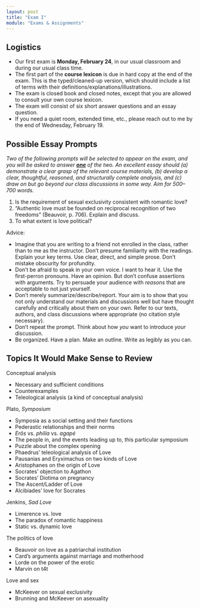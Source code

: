 ```yaml
---
layout: post
title: "Exam I"
module: "Exams & Assignments"
---
```


## Logistics

- Our first exam is **Monday, February 24**, in our usual classroom and during our usual class time.
- The first part of the **course lexicon** is due in hard copy at the end of the exam. This is the typed/cleaned-up version, which should include a list of terms with their definitions/explanations/illustrations.
- The exam is closed book and closed notes, except that you are allowed to consult your own course lexicon.
- The exam will consist of six short answer questions and an essay question.
- If you need a quiet room, extended time, etc., please reach out to me by the end of Wednesday, February 19.

## Possible Essay Prompts

*Two of the following prompts will be selected to appear on the exam, and you will be asked to answer <u><strong>one</strong></u> of the two. An excellent essay should (a) demonstrate a clear grasp of the relevant course materials, (b) develop a clear, thoughtful, reasoned, and structurally complete analysis, and (c) draw on but go beyond our class discussions in some way. Aim for 500–700 words.*

1. Is the requirement of sexual exclusivity consistent with romantic love?
2. “Authentic love must be founded on reciprocal recognition of two freedoms” (Beauvoir, p. 706). Explain and discuss.
3. To what extent is love political?

Advice:

- Imagine that you are writing to a friend not enrolled in the class, rather than to me as the instructor. Don’t presume familiarity with the readings. Explain your key terms. Use clear, direct, and simple prose. Don’t mistake obscurity for profundity.
- Don’t be afraid to speak in your own voice. I want to hear it. Use the first-perron pronouns. Have an opinion. But don’t confuse assertions with arguments. Try to persuade your audience with *reasons* that are acceptable to not just yourself.
- Don’t merely summarize/describe/report. Your aim is to show that you not only understand our materials and discussions well but have thought carefully and critically about them on your own. Refer to our texts, authors, and class discussions where appropriate (no citation style necessary).
- Don’t repeat the prompt. Think about how *you* want to introduce *your* discussion.
- Be organized. Have a plan. Make an outline. Write as legibly as you can.

## Topics It Would Make Sense to Review

Conceptual analysis

- Necessary and sufficient conditions
- Counterexamples
- Teleological analysis (a kind of conceptual analysis)

Plato, *Symposium*

- Symposia as a social setting and their functions
- Pederastic relationships and their norms
- *Erôs* vs. *philía* vs. *agapé*
- The people in, and the events leading up to, this particular symposium
- Puzzle about the complex opening
- Phaedrus’ teleological analysis of Love
- Pausanias and Eryximachus on two kinds of Love
- Aristophanes on the origin of Love
- Socrates’ objection to Agathon
- Socrates’ Diotima on pregnancy
- The Ascent/Ladder of Love
- Alcibiades’ love for Socrates

Jenkins, *Sad Love*

- Limerence vs. love
- The paradox of romantic happiness
- Static vs. dynamic love

The politics of love

- Beauvoir on love as a patriarchal institution
- Card’s arguments against marriage and motherhood
- Lorde on the power of the erotic
- Marvin on t4t

Love and sex

- McKeever on sexual exclusivity
- Brunning and McKeever on asexuality
